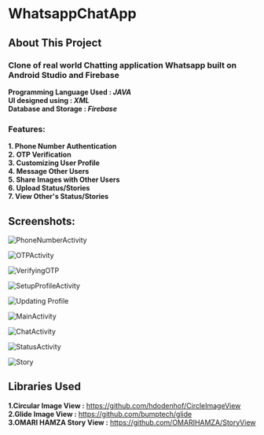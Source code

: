 # WhatsappChatApp
## About This Project 
### Clone of real world Chatting application Whatsapp built on Android Studio and Firebase  
**Programming Language Used : _JAVA_**  
**UI designed using : _XML_**     
**Database and Storage : _Firebase_**    

### Features:  

**1. Phone Number Authentication**  
**2. OTP Verification**  
**3. Customizing User Profile**  
**4. Message Other Users**  
**5. Share Images with Other Users**  
**6. Upload Status/Stories**  
**7. View Other's Status/Stories**  

## Screenshots:
![PhoneNumberActivity](https://user-images.githubusercontent.com/83021173/136687770-4116d8c4-776e-4424-958b-250cd4393cf5.PNG)  

![OTPActivity](https://user-images.githubusercontent.com/83021173/136687804-d025e645-5ddf-4701-bd03-e61b71679c1f.PNG)  

![VerifyingOTP](https://user-images.githubusercontent.com/83021173/136687824-f2bdeb64-87c7-49ba-84f5-2b757be8c2e8.PNG)  

![SetupProfileActivity](https://user-images.githubusercontent.com/83021173/136687942-870694cf-7e23-4763-b8a5-9cb405e37f27.PNG)  

![Updating Profile](https://user-images.githubusercontent.com/83021173/136687948-1133d6a4-2c93-45e7-b01a-692caa05ef3d.PNG)  

![MainActivity](https://user-images.githubusercontent.com/83021173/136687952-22472fd5-d546-4817-bcd3-eda96ab65936.PNG)  

![ChatActivity](https://user-images.githubusercontent.com/83021173/136687956-3b47040d-0f03-49fb-b8c5-9da32187654c.PNG)  

![StatusActivity](https://user-images.githubusercontent.com/83021173/136687986-79374d51-d213-4cae-a5a2-95daaf5a3790.PNG)  

![Story](https://user-images.githubusercontent.com/83021173/136687996-e411fec8-a8f2-4bad-b380-a3d2ff40ac4a.PNG)  

  
## Libraries Used
  **1.Circular Image View :** https://github.com/hdodenhof/CircleImageView  
  **2.Glide Image View :** https://github.com/bumptech/glide  
  **3.OMARI HAMZA Story View :** https://github.com/OMARIHAMZA/StoryView  
  

